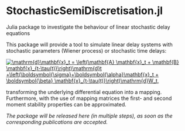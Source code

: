 # StochasticSemiDiscretisation.jl
Julia package to investigate the behaviour of linear stochastic delay equations

This package will provide a tool to simulate linear delay systems with stochastic parameters (Wiener process) or stochastic time delays:

<a href="https://www.codecogs.com/eqnedit.php?latex=\mathrm{d}\mathbf{x}_t&space;=&space;\left(\mathbf{A}&space;\mathbf{x}_t&space;&plus;&space;\mathbf{B}&space;\mathbf{x}_{t-\tau(t)}\right)\mathrm{d}t&space;&plus;\left(\boldsymbol{\sigma}&plus;\boldsymbol{\alpha}\mathbf{x}_t&space;&plus;&space;\boldsymbol{\beta}&space;\mathbf{x}_{t-\tau(t)}\right)\mathrm{d}W_t," target="_blank"><img src="https://latex.codecogs.com/gif.latex?\mathrm{d}\mathbf{x}_t&space;=&space;\left(\mathbf{A}&space;\mathbf{x}_t&space;&plus;&space;\mathbf{B}&space;\mathbf{x}_{t-\tau(t)}\right)\mathrm{d}t&space;&plus;\left(\boldsymbol{\sigma}&plus;\boldsymbol{\alpha}\mathbf{x}_t&space;&plus;&space;\boldsymbol{\beta}&space;\mathbf{x}_{t-\tau(t)}\right)\mathrm{d}W_t," title="\mathrm{d}\mathbf{x}_t = \left(\mathbf{A} \mathbf{x}_t + \mathbf{B} \mathbf{x}_{t-\tau(t)}\right)\mathrm{d}t +\left(\boldsymbol{\sigma}+\boldsymbol{\alpha}\mathbf{x}_t + \boldsymbol{\beta} \mathbf{x}_{t-\tau(t)}\right)\mathrm{d}W_t," /></a>

transforming the underlying differential equation into a mapping. Furthermore, with the use of mapping matrices the first- and second moment stability properties can be approximated.

*The package will be released here (in multiple steps), as soon as the corresponding publications are accepted.*
